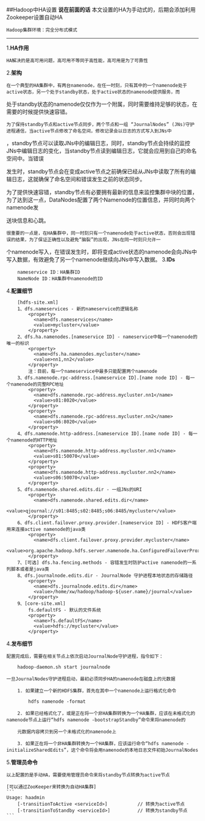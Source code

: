 ##Hadoop中HA设置
**说在前面的话**
	本文设置的HA为手动式的，后期会添加利用Zookeeper设置自动HA

	Hadoop集群环境：完全分布式模式
***
1.**HA作用**
	
	HA解决的是高可用问题，高可用不等同于高性能，高可用是为了可靠性
2.**架构**
	
	在一个典型的HA集群中，有两台namenode，在任一时刻，只有其中的一个namenode处于active状态，另一个处于standby状态，处于active状态的namenode提供服务，而

处于standby状态的namenode仅仅作为一个附属，同时需要维持足够的状态，在需要的时候提供快速容错。

	为了保持standby节点和active节点同步，两个节点和一组 “JournalNodes” (JNs)守护进程通信，当active节点修改了命名空间，修改记录会以日志的方式写入到JNs中

，standby节点可以读取JNs中的编辑日志，同时，standby节点会持续的监控JNs中编辑日志的变化，当standby节点读到编辑日志，它就会应用到自己的命名空间中。当错误

发生时，standby节点会在变成active节点之前确保已经从JNs中读取了所有的编辑日志，这就确保了命名空间和错误发生之前的状态同步。

为了提供快速容错，standby节点有必要拥有最新的信息来监控集群中块的位置，为了达到这一点，DataNodes配置了两个Namenode的位置信息，并同时向两个namenode发

送块信息和心跳。

	很重要的一点是，在HA集群中，同一时刻只有一个namenode处于active状态，否则会出现错误的结果，为了保证正确性以及避免“脑裂”的出现，JNs在同一时刻只允许一

个namenode写入，在错误发生时，即将变成active状态的namenode会向JNs中写入数据，有效避免了另一个namenode继续向JNs中写入数据。
3.**IDs**
```
	nameservice ID：HA集群ID
	NameNode ID：HA集群中namenode的ID
```
4.**配置细节**
```
	[hdfs-site.xml]
	1、dfs.nameservices - 新的nameservice的逻辑名称
		<property>
		  <name>dfs.nameservices</name>
		  <value>mycluster</value>
		</property>
	2、dfs.ha.namenodes.[nameservice ID] - nameservice中每一个namenode的唯一的标识
		<property>
		  <name>dfs.ha.namenodes.mycluster</name>
		  <value>nn1,nn2</value>
		</property>
		注：目前，每一个nameservice中最多只能配置两个namenode
	3、dfs.namenode.rpc-address.[nameservice ID].[name node ID] - 每一个namenode的完整RPC地址
		<property>
		  <name>dfs.namenode.rpc-address.mycluster.nn1</name>
		  <value>s01:8020</value>
		</property>
		<property>
		  <name>dfs.namenode.rpc-address.mycluster.nn2</name>
		  <value>s06:8020</value>
		</property>
	4、dfs.namenode.http-address.[nameservice ID].[name node ID] - 每一个namenode的HTTP地址
		<property>
		  <name>dfs.namenode.http-address.mycluster.nn1</name>
		  <value>s01:50070</value>
		</property>
		<property>
		  <name>dfs.namenode.http-address.mycluster.nn2</name>
		  <value>s06:50070</value>
		</property>
	5、dfs.namenode.shared.edits.dir - 一组JNs的URI
		<property>
		  <name>dfs.namenode.shared.edits.dir</name>
		  <value>qjournal://s01:8485;s02:8485;s06:8485/mycluster</value>
		</property>
	6、dfs.client.failover.proxy.provider.[nameservice ID] - HDFS客户端用来连接active namenode的java类
		<property>
		  <name>dfs.client.failover.proxy.provider.mycluster</name>
		  <value>org.apache.hadoop.hdfs.server.namenode.ha.ConfiguredFailoverProxyProvider</value>
		</property>
	7、[可选] dfs.ha.fencing.methods - 容错发生时防护active namenode的一系列脚本或者是java类
	8、dfs.journalnode.edits.dir - JournalNode 守护进程本地状态的存储路径
		<property>
		  <name>dfs.journalnode.edits.dir</name>
		  <value>/home/xw/hadoop/hadoop-${user.name}/journal</value>
		</property>
	9、[core-site.xml]
		fs.defaultFS - 默认的文件系统
		<property>
		  <name>fs.defaultFS</name>
		  <value>hdfs://mycluster</value>
		</property>
```
4.**发布细节**
	
	配置完成后，需要在相关节点上依次启动JournalNode守护进程，指令如下：

		hadoop-daemon.sh start journalnode

	一旦JournalNodes守护进程启动，最初必须同步HA的namenode在磁盘上的元数据

		1. 如果建立一个新的HDFS集群，首先在其中一个namenode上运行格式化命令

			hdfs namenode -format

		2. 如果已经格式化了，或是正在将一个非HA集群转换为一个HA集群，应该在未格式化的namenode节点上运行“hdfs namenode -bootstrapStandby”命令来将namenode的

		元数据内容拷贝到另一个未格式化的namenode上
		
		3. 如果正在将一个非HA集群转换为一个HA集群，应该运行命令“hdfs namenode -initializeSharedEdits”，这个命令将会用namenode的本地日志文件初始JournalNodes
5.**管理员命令**
	
	以上配置的是手动HA，需要使用管理员命令来将standby节点转换为active节点
	
	[可以通过ZooKeeper来转换为自动HA集群]
	```
	Usage: haadmin
		[-transitionToActive <serviceId>]			// 转换为active节点
		[-transitionToStandby <serviceId>]			// 转换为standby节点
	```